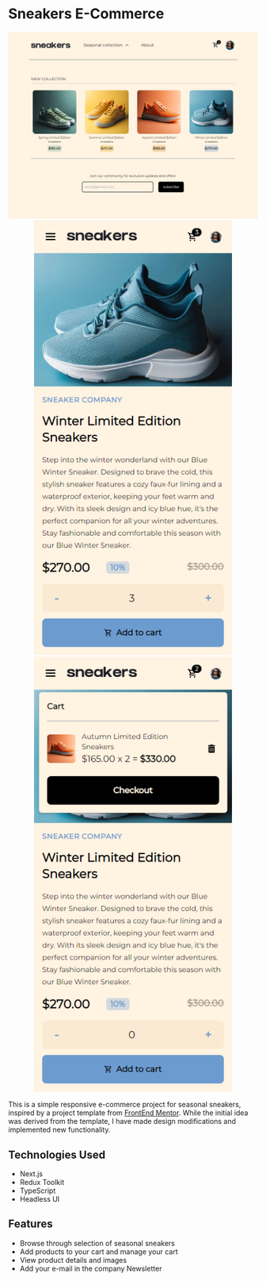 # Sneakers E-Commerce

<div align="center">
  <img width="800em" src="./desktop.png"></img>
</div>

<div align="center">
  <img width="400em" src="./mobile.png"></img>
  <img width="400em" src="./mobile-cart.png"></img>
</div>

This is a simple responsive e-commerce project for seasonal sneakers, inspired by a project template from [FrontEnd Mentor](https://www.frontendmentor.io/challenges/ecommerce-product-page-UPsZ9MJp6). While the initial idea was derived from the template, I have made design modifications and implemented new functionality.

## Technologies Used

- Next.js
- Redux Toolkit
- TypeScript
- Headless UI

## Features

- Browse through selection of seasonal sneakers
- Add products to your cart and manage your cart
- View product details and images
- Add your e-mail in the company Newsletter
